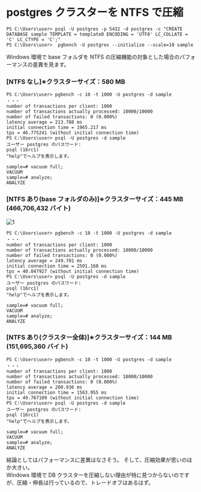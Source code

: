 # postgres クラスターを NTFS で圧縮

```
PS C:\Users\user> psql -U postgres -p 5432 -d postgres -c "CREATE DATABASE sample TEMPLATE = template0 ENCODING = 'UTF8' LC_COLLATE = 'C' LC_CTYPE = 'C';"
PS C:\Users\user>  pgbench -U postgres --initialize --scale=10 sample
```

Windows 環境で base フォルダを NTFS の圧縮機能の対象とした場合のパフォーマンスの差異を見ます。

### [NTFS なし]※クラスターサイズ：580 MB

```
PS C:\Users\user> pgbench -c 10 -t 1000 -U postgres -d sample
・・・
number of transactions per client: 1000
number of transactions actually processed: 10000/10000
number of failed transactions: 0 (0.000%)
latency average = 213.788 ms
initial connection time = 1965.217 ms
tps = 46.775241 (without initial connection time)
PS C:\Users\user> psql -U postgres -d sample
ユーザー postgres のパスワード:
psql (16rc1)
"help"でヘルプを表示します。

sample=# vacuum full;
VACUUM
sample=# analyze;
ANALYZE
```

### [NTFS あり(base フォルダのみ)]※クラスターサイズ：445 MB (466,706,432 バイト)

![1](https://github.com/pea-sys/postgresql-expriments/assets/49807271/8519cf82-cb50-4626-b056-9caf12caa170)

```
PS C:\Users\user> pgbench -c 10 -t 1000 -U postgres -d sample
・・・
number of transactions per client: 1000
number of transactions actually processed: 10000/10000
number of failed transactions: 0 (0.000%)
latency average = 249.701 ms
initial connection time = 2501.168 ms
tps = 40.047927 (without initial connection time)
PS C:\Users\user> psql -U postgres -d sample
ユーザー postgres のパスワード:
psql (16rc1)
"help"でヘルプを表示します。

sample=# vacuum full;
VACUUM
sample=# analyze;
ANALYZE
```

### [NTFS あり(クラスター全体)]※クラスターサイズ：144 MB (151,695,360 バイト)

```
PS C:\Users\user> pgbench -c 10 -t 1000 -U postgres -d sample
・・・
number of transactions per client: 1000
number of transactions actually processed: 10000/10000
number of failed transactions: 0 (0.000%)
latency average = 200.936 ms
initial connection time = 1563.955 ms
tps = 49.767109 (without initial connection time)
PS C:\Users\user> psql -U postgres -d sample
ユーザー postgres のパスワード:
psql (16rc1)
"help"でヘルプを表示します。

sample=# vacuum full;
VACUUM
sample=# analyze;
ANALYZE
```

結論としてはパフォーマンスに差異はなさそう。
そして、圧縮効果が思いのほか大きい。  
Windows 環境で DB クラスターを圧縮しない理由が特に見つからないのですが、圧縮・伸長は行っているので、トレードオフはあるはず。
